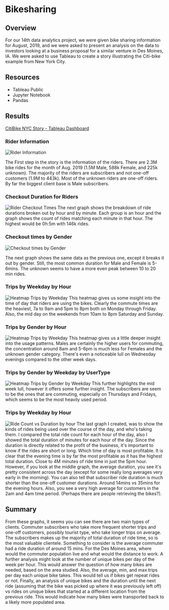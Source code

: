 # Bikesharing
## Overview 
For our 14th data analytics project, we were given bike sharing information for August, 2019, and we were asked to present an analysis on the data to investors looking at a business proposal for a similar venture in Des Moines, IA.  We were asked to use Tableau to create a story illustrating the Citi-bike example from New York City.  

## Resources
-  Tableau Public
-  Jupyter Notebook
-  Pandas

## Results
[CitiBike NYC Story - Tableau Dashboard](https://public.tableau.com/app/profile/ilan.prudhomme/viz/CityBikeAnalysis_16486056942700/Citi-bikeNYCStory)


### Rider Information
![Rider Information](/Images/RiderInformation.png)

The First step in the story is the information of the riders.  There are 2.3M bike rides for the month of Aug. 2019  (1.5M Male, 588k Female, and 225k unknown).  The majority of the riders are subscribers and not one-off  customers (1.9M to 443k).  Most of the unknown riders are one-off riders.  By far the biggest client base is Male subscribers.

### Checkout Duration for Riders
![Rider Checkout Times](/Images/RiderCheckOutTime.png) 
The next graph shows the breakdown of ride durations broken out by hour and by minute.  Each group is an hour and the graph shows the count of rides matching each minute in that hour.  The highest would be 0h:5m with 146k rides.   

### Checkout times by Gender
![Checkout times by Gender](/Images/RiderCheckOutTimeByGender.png) 

The next graph shows the same data as the previous one, except it breaks it out by gender.  Still, the most common duration for Male and Female is 5-6mins.  The unknown seems to have a more even peak between 10 to 20 min rides.  

### Trips by Weekday by Hour
![Heatmap Trips by Weekday](/Images/TripsByWeekdayByHour.png) 
This heatmap gives us some insight into the time of day that riders are using the bikes.  Clearly the commute times are the heaviest, 7a to 9am and 5pm to 8pm both on Monday through Friday.  Also, the mid day on the weekends from 10am to 8pm Saturday and Sunday.

### Trips by Gender by Hour
![Heatmap Trips by Weekday](/Images/TripsByGender.png) 
This heatmap gives us a little deeper insight into the usage patterns.  Males are certainly the higher users for commuting, the concentration around 8am and 5-6pm is much less for Females and the unknown gender category.  There's even a noticeable lull on Wednesday evenings compared to the other week days.  

### Trips by Gender by Weekday by UserType
![Heatmap Trips by Gender by Weekday](/Images/TripsByGenderByWeekday.png) 
This further highlights the mid week lull, however it offers some further insight.  The subscribers are seem to be the ones that are commuting, especially on Thursdays and Fridays, which seems to be the most heavily used period.  

### Trips by Weekday by Hour
![Ride Count vs Duration by hour](/Images/RideCountvsDurationByHour.png) 
The last graph I created, was to show the kinds of rides being used over the course of the day, and who's taking them.  I compared the total ride count for each hour of the day, also I showed the total duration of minutes for each hour of the day.  Since the duration is directly related to the profit of the business, it's important to know if the rides are short or long.  Which time of day is most profitable.  It is clear that the evening time is by far the most profitable as it has the highest total duration. Close to 4M minutes of ride time in just the 5pm hour.  However, if you look at the middle graph, the average duration, you see it's pretty consistent across the day (except for some really long averages very early in the morning).  You can also tell that subscriber ride duration is much shorter than the one-off customer durations.  Around 14mins vs 35mins for the evening hours.  Also, you see a very high average for customers in the 2am and 4am time period.  (Perhaps there are people retrieving the bikes?). 

## Summary
From these graphs, it seems you can see there are two main types of clients.  Commuter subscribers who take more frequent shorter trips and one-off customers, possibly tourist type, who take longer trips on average.  The subscribers makes up the majority of total duration of ride time, so is the most valuable clientele.  Something to consider is the average commuter had a ride duration of around 15 mins.  For the Des Moines area, where would the commuter population live and what would the distance to work.  A further analysis might look at the number of unique bikes per day of the week per hour.  This would answer the question of how many bikes are needed, based on the area studied.  Also, the average, min, and max trips per day each unique bike takes.  This would tell us if bikes get repeat rides or not.  Finally, an analysis of unique bikes and the duration until the next ride (assuming that the bike was picked up where it was previously left off) vs rides on unique bikes that started at a different location from the previous ride.  This would indicate how many bikes were transported back to a likely more populated area.  

